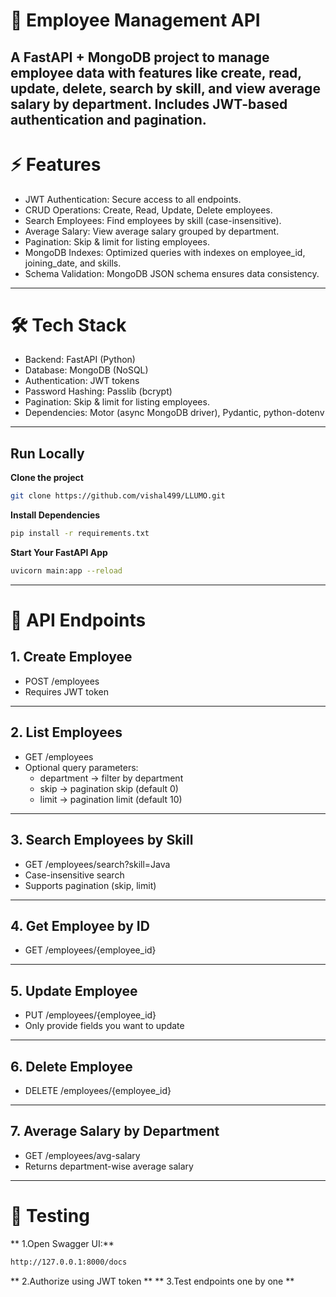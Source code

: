 # 🏢 Employee Management API

A FastAPI + MongoDB project to manage employee data with features like create, read, update, delete, search by skill, and view average salary by department. Includes JWT-based authentication and pagination.
---
# ⚡ Features
- JWT Authentication: Secure access to all endpoints.
- CRUD Operations: Create, Read, Update, Delete employees.
- Search Employees: Find employees by skill (case-insensitive).
- Average Salary: View average salary grouped by department.
- Pagination: Skip & limit for listing employees.
- MongoDB Indexes: Optimized queries with indexes on employee_id, joining_date, and skills.
- Schema Validation: MongoDB JSON schema ensures data consistency.

---
# 🛠 Tech Stack
- Backend: FastAPI (Python)
- Database: MongoDB (NoSQL)
- Authentication: JWT tokens
- Password Hashing: Passlib (bcrypt)
- Pagination: Skip & limit for listing employees.
- Dependencies: Motor (async MongoDB driver), Pydantic, python-dotenv

---
## Run Locally

**Clone the project**
```bash
git clone https://github.com/vishal499/LLUMO.git
```

**Install Dependencies**
```bash
pip install -r requirements.txt
```
**Start Your FastAPI App**
```bash
uvicorn main:app --reload
```

---
# 📖 API Endpoints
## 1. Create Employee ##
   - POST /employees
   - Requires JWT token

---
## 2. List Employees ##
   - GET /employees
   - Optional query parameters:
      - department → filter by department
      - skip → pagination skip (default 0)
      - limit → pagination limit (default 10)

---
## 3. Search Employees by Skill ##
   - GET /employees/search?skill=Java
   - Case-insensitive search
   - Supports pagination (skip, limit)

---
## 4. Get Employee by ID ##
   - GET /employees/{employee_id}

---

## 5. Update Employee ##
   - PUT /employees/{employee_id}
   - Only provide fields you want to update

---
## 6. Delete Employee ##
   - DELETE /employees/{employee_id}
---
## 7. Average Salary by Department ##
   - GET /employees/avg-salary
   - Returns department-wise average salary
---

# 🧪 Testing
** 1.Open Swagger UI:**
```bash
http://127.0.0.1:8000/docs

```
** 2.Authorize using JWT token **
** 3.Test endpoints one by one **





   
